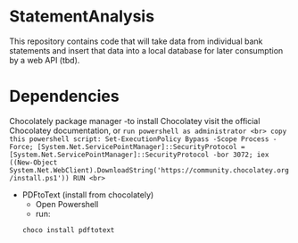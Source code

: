 # StatementAnalysis

This repository contains code that will take data from individual bank statements and insert that data into a local database for later consumption by a web API (tbd).  

# Dependencies 
Chocolately package manager
-to install Chocolatey visit the official Chocolatey documentation, or
		```
		run powershell as administrator <br>
		copy this powershell script: Set-ExecutionPolicy Bypass -Scope Process -Force; [System.Net.ServicePointManager]::SecurityProtocol = [System.Net.ServicePointManager]::SecurityProtocol -bor 3072; iex ((New-Object System.Net.WebClient).DownloadString('https://community.chocolatey.org/install.ps1'))
		RUN <br>
		```
- PDFtoText (install from chocolately)<br>
	- Open Powershell<br>
	- run:<br>
	```
	choco install pdftotext
	```